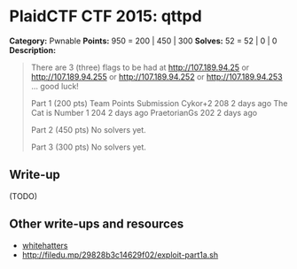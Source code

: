 # PlaidCTF CTF 2015: qttpd

**Category:** Pwnable
**Points:** 950 = 200 | 450 | 300
**Solves:** 52 = 52 | 0 | 0
**Description:**

> There are 3 (three) flags to be had at
> http://107.189.94.25 or
> http://107.189.94.255 or
> http://107.189.94.252 or
> http://107.189.94.253
> ... good luck!
> 
> 
> Part 1 (200 pts)
> Team	Points	Submission
> Cykor+2	208	2 days ago
> The Cat is Number 1	204	2 days ago
> PraetorianGs	202	2 days ago
> 
> Part 2 (450 pts)
> No solvers yet. 
> 
> Part 3 (300 pts)
> No solvers yet.

## Write-up

(TODO)

## Other write-ups and resources

* [whitehatters](https://www.whitehatters.academy/plaid-ctf-qttpd-part1/)
* <http://filedu.mp/29828b3c14629f02/exploit-part1a.sh>
